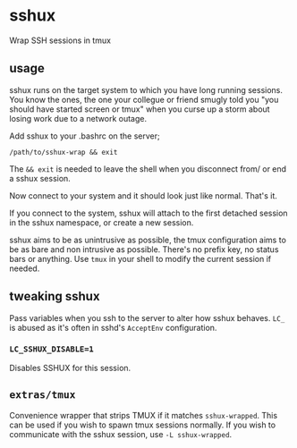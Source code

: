 # sshux
Wrap SSH sessions in tmux

## usage

sshux runs on the target system to which you have long running sessions. You
know the ones, the one your collegue or friend smugly told you "you should have
started screen or tmux" when you curse up a storm about losing work due to a
network outage.

Add sshux to your .bashrc on the server;

    /path/to/sshux-wrap && exit

The `&& exit` is needed to leave the shell when you disconnect from/ or end a
sshux session.

Now connect to your system and it should look just like normal. That's it.

If you connect to the system, sshux will attach to the first detached session
in the sshux namespace, or create a new session.

sshux aims to be as unintrusive as possible, the tmux configuration aims to be
as bare and non intrusive as possible. There's no prefix key, no status bars or
anything. Use `tmux` in your shell to modify the current session if needed.

## tweaking sshux

Pass variables when you ssh to the server to alter how sshux behaves.
`LC_` is abused as it's often in sshd's `AcceptEnv` configuration.

### `LC_SSHUX_DISABLE=1`

Disables SSHUX for this session.

## `extras/tmux`

Convenience wrapper that strips TMUX if it matches `sshux-wrapped`. This can be
used if you wish to spawn tmux sessions normally. If you wish to communicate
with the sshux session, use `-L sshux-wrapped`.
